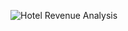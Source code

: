 ![Hotel Revenue Analysis](https://github.com/user-attachments/assets/acc2199e-0306-4998-abd5-521a1cb90617)
